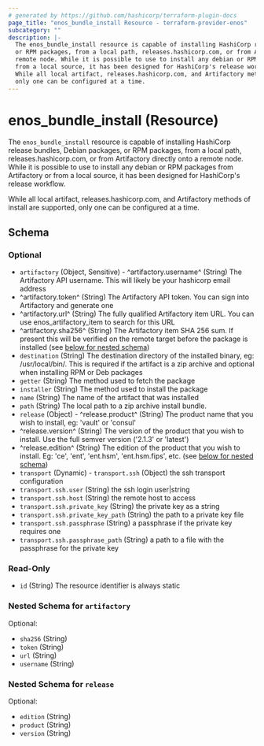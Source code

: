 ```yaml
---
# generated by https://github.com/hashicorp/terraform-plugin-docs
page_title: "enos_bundle_install Resource - terraform-provider-enos"
subcategory: ""
description: |-
  The enos_bundle_install resource is capable of installing HashiCorp release bundles, Debian packages,
  or RPM packages, from a local path, releases.hashicorp.com, or from Artifactory directly onto a
  remote node. While it is possible to use to install any debian or RPM packages from Artifactory or
  from a local source, it has been designed for HashiCorp's release workflow.
  While all local artifact, releases.hashicorp.com, and Artifactory methods of install are supported,
  only one can be configured at a time.
---
```


# enos_bundle_install (Resource)

The `enos_bundle_install` resource is capable of installing HashiCorp release bundles, Debian packages,
or RPM packages, from a local path, releases.hashicorp.com, or from Artifactory directly onto a
remote node. While it is possible to use to install any debian or RPM packages from Artifactory or
from a local source, it has been designed for HashiCorp's release workflow.

While all local artifact, releases.hashicorp.com, and Artifactory methods of install are supported,
only one can be configured at a time.



<!-- schema generated by tfplugindocs -->
## Schema

### Optional

- `artifactory` (Object, Sensitive) - ^artifactory.username^ (String) The Artifactory API username. This will likely be your hashicorp email address
- ^artifactory.token^ (String) The Artifactory API token. You can sign into Artifactory and generate one
- ^artifactory.url^ (String) The fully qualified Artifactory item URL. You can use enos_artifactory_item to search for this URL
- ^artifactory.sha256^ (String) The Artifactory item SHA 256 sum. If present this will be verified on the remote target before the package is installed (see [below for nested schema](#nestedatt--artifactory))
- `destination` (String) The destination directory of the installed binary, eg: /usr/local/bin/. This is required if the artifact is a zip archive and optional when installing RPM or Deb packages
- `getter` (String) The method used to fetch the package
- `installer` (String) The method used to install the package
- `name` (String) The name of the artifact that was installed
- `path` (String) The local path to a zip archive install bundle.
- `release` (Object) - ^release.product^ (String) The product name that you wish to install, eg: 'vault' or 'consul'
- ^release.version^ (String) The version of the product that you wish to install. Use the full semver version ('2.1.3' or 'latest')
- ^release.edition^ (String) The edition of the product that you wish to install. Eg: 'ce', 'ent', 'ent.hsm', 'ent.hsm.fips', etc. (see [below for nested schema](#nestedatt--release))
- `transport` (Dynamic) - `transport.ssh` (Object) the ssh transport configuration
- `transport.ssh.user` (String) the ssh login user|string
- `transport.ssh.host` (String) the remote host to access
- `transport.ssh.private_key` (String) the private key as a string
- `transport.ssh.private_key_path` (String) the path to a private key file
- `transport.ssh.passphrase` (String) a passphrase if the private key requires one
- `transport.ssh.passphrase_path` (String) a path to a file with the passphrase for the private key

### Read-Only

- `id` (String) The resource identifier is always static

<a id="nestedatt--artifactory"></a>
### Nested Schema for `artifactory`

Optional:

- `sha256` (String)
- `token` (String)
- `url` (String)
- `username` (String)


<a id="nestedatt--release"></a>
### Nested Schema for `release`

Optional:

- `edition` (String)
- `product` (String)
- `version` (String)
